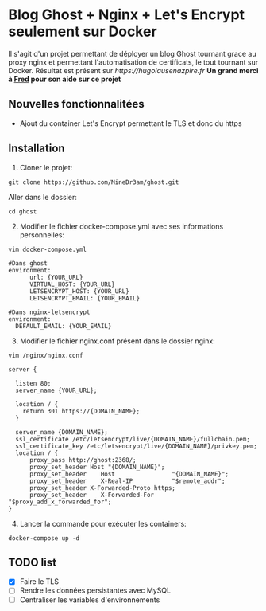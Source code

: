 # Blog Ghost + Nginx + Let's Encrypt seulement sur Docker

Il s'agit d'un projet permettant de déployer un blog Ghost tournant grace au proxy nginx et permettant l'automatisation de certificats, le tout tournant sur Docker.
Résultat est présent sur _https://hugolausenazpire.fr_
**Un grand merci à [Fred](https://github.com/FredPi17) pour son aide sur ce projet**

## Nouvelles fonctionnalitées
- Ajout du container Let's Encrypt permettant le TLS et donc du https

## Installation
1. Cloner le projet:
```
git clone https://github.com/MineDr3am/ghost.git
```
Aller dans le dossier:
```
cd ghost
```
2. Modifier le fichier docker-compose.yml avec ses informations personnelles:
```
vim docker-compose.yml
```
```
#Dans ghost
environment:
      url: {YOUR_URL}
      VIRTUAL_HOST: {YOUR_URL}
      LETSENCRYPT_HOST: {YOUR_URL}
      LETSENCRYPT_EMAIL: {YOUR_EMAIL}
```
```
#Dans nginx-letsencrypt
environment:
  DEFAULT_EMAIL: {YOUR_EMAIL}
```
3. Modifier le fichier nginx.conf présent dans le dossier nginx:
```
vim /nginx/nginx.conf
```

```
server {

  listen 80;
  server_name {YOUR_URL};
```
```
  location / {
    return 301 https://{DOMAIN_NAME};
  }
```
```
  server_name {DOMAIN_NAME};
  ssl_certificate /etc/letsencrypt/live/{DOMAIN_NAME}/fullchain.pem;
  ssl_certificate_key /etc/letsencrypt/live/{DOMAIN_NAME}/privkey.pem;
  location / {
      proxy_pass http://ghost:2368/;
      proxy_set_header Host "{DOMAIN_NAME}";
      proxy_set_header    Host                "{DOMAIN_NAME}";
      proxy_set_header    X-Real-IP           "$remote_addr";
      proxy_set_header X-Forwarded-Proto https;
      proxy_set_header    X-Forwarded-For     "$proxy_add_x_forwarded_for";
}
```
4. Lancer la commande pour exécuter les containers:
```
docker-compose up -d
```

## TODO list
- [x] Faire le TLS
- [ ] Rendre les données persistantes avec MySQL
- [ ] Centraliser les variables d'environnements
